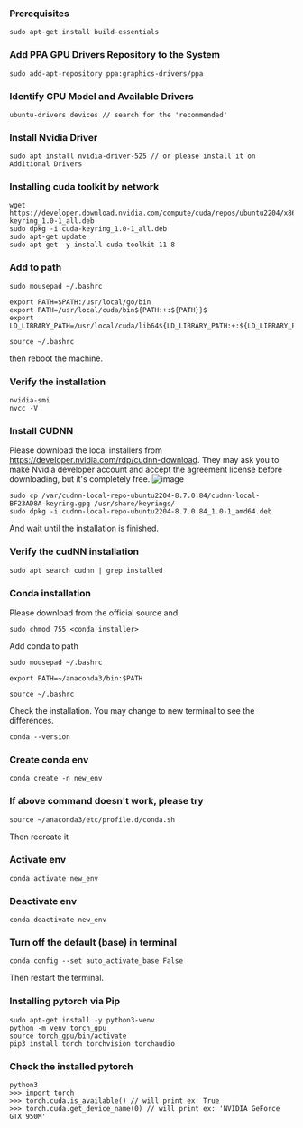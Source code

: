 ### Prerequisites
```
sudo apt-get install build-essentials
```

### Add PPA GPU Drivers Repository to the System
```
sudo add-apt-repository ppa:graphics-drivers/ppa
```

### Identify GPU Model and Available Drivers
```
ubuntu-drivers devices // search for the 'recommended'
```

### Install Nvidia Driver
```
sudo apt install nvidia-driver-525 // or please install it on Additional Drivers
```

### Installing cuda toolkit by network
```
wget https://developer.download.nvidia.com/compute/cuda/repos/ubuntu2204/x86_64/cuda-keyring_1.0-1_all.deb
sudo dpkg -i cuda-keyring_1.0-1_all.deb
sudo apt-get update
sudo apt-get -y install cuda-toolkit-11-8
```
### Add to path
```
sudo mousepad ~/.bashrc
```

```
export PATH=$PATH:/usr/local/go/bin
export PATH=/usr/local/cuda/bin${PATH:+:${PATH}}$ 
export LD_LIBRARY_PATH=/usr/local/cuda/lib64${LD_LIBRARY_PATH:+:${LD_LIBRARY_PATH}}
```

```
source ~/.bashrc
```

then reboot the machine.

### Verify the installation
```
nvidia-smi
nvcc -V
```

###  Install CUDNN
Please download the local installers from https://developer.nvidia.com/rdp/cudnn-download. They may ask you to make Nvidia developer account and accept the agreement license before downloading, but it's completely free. 
![image](https://user-images.githubusercontent.com/113373725/209017145-8d667e13-aad8-468a-b1f2-f12bf3d8b37f.png)

```
sudo cp /var/cudnn-local-repo-ubuntu2204-8.7.0.84/cudnn-local-BF23AD8A-keyring.gpg /usr/share/keyrings/
sudo dpkg -i cudnn-local-repo-ubuntu2204-8.7.0.84_1.0-1_amd64.deb
```
And wait until the installation is finished.

### Verify the cudNN installation
```
sudo apt search cudnn | grep installed
```

### Conda installation
Please download from the official source and
```
sudo chmod 755 <conda_installer>
```

Add conda to path
```
sudo mousepad ~/.bashrc

export PATH=~/anaconda3/bin:$PATH

source ~/.bashrc
```

Check the installation. You may change to new terminal to see the differences.
```
conda --version
```

### Create conda env
```
conda create -n new_env
```

### If above command doesn't work, please try
```
source ~/anaconda3/etc/profile.d/conda.sh
```
Then recreate it

### Activate env
```
conda activate new_env
```

### Deactivate env
```
conda deactivate new_env
```

### Turn off the default (base) in terminal
```
conda config --set auto_activate_base False
```
Then restart the terminal.

### Installing pytorch via Pip
```
sudo apt-get install -y python3-venv
python -m venv torch_gpu
source torch_gpu/bin/activate
pip3 install torch torchvision torchaudio
```

### Check the installed pytorch
```
python3
>>> import torch
>>> torch.cuda.is_available() // will print ex: True
>>> torch.cuda.get_device_name(0) // will print ex: 'NVIDIA GeForce GTX 950M'
```
